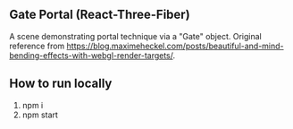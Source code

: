 ## Gate Portal (React-Three-Fiber)

A scene demonstrating portal technique via a "Gate" object. Original reference from https://blog.maximeheckel.com/posts/beautiful-and-mind-bending-effects-with-webgl-render-targets/.

## How to run locally

1. npm i
2. npm start
